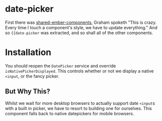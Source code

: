 # date-picker

First there was [shared-ember-components](https://github.com/PrecisionNutrition/shared-ember-components), Graham spoketh "This is crazy. Every time I touch a component's style, we have to update everything." And so `{{date-picker` was extracted, and so shall all of the other components.

# Installation

You should reopen the `DatePicker` service and override `isNativePickerDisplayed`. This controls whether or not we display a native `<input`, or the fancy picker.

## But Why This?

Whilst we wait for more desktop browsers to actually support date `<input`s with
a built in picker, we have to resort to building one for ourselves. This component
falls back to native datepickers for mobile browsers.
